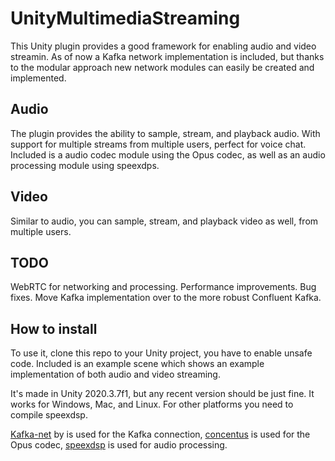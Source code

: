 # UnityMultimediaStreaming

This Unity plugin provides a good framework for enabling audio and video streamin. As of now a Kafka network implementation is included, but thanks to the modular approach new network modules can easily be created and implemented.

## Audio
The plugin provides the ability to sample, stream, and playback audio. With support for multiple streams from multiple users, perfect for voice chat. Included is a audio codec module using the Opus codec, as well as an audio processing module using speexdps.

## Video
Similar to audio, you can sample, stream, and playback video as well, from multiple users.

## TODO
WebRTC for networking and processing.
Performance improvements.
Bug fixes.
Move Kafka implementation over to the more robust Confluent Kafka.

## How to install
To use it, clone this repo to your Unity project, you have to enable unsafe code. Included is an example scene which shows an example implementation of both audio and video streaming.

It's made in Unity 2020.3.7f1, but any recent version should be just fine. It works for Windows, Mac, and Linux. For other platforms you need to compile speexdsp.

[Kafka-net](https://github.com/Jroland/kafka-net) by is used for the Kafka connection, [concentus](https://github.com/lostromb/concentus) is used for the Opus codec, [speexdsp](https://gitlab.xiph.org/xiph/speexdsp) is used for audio processing.
